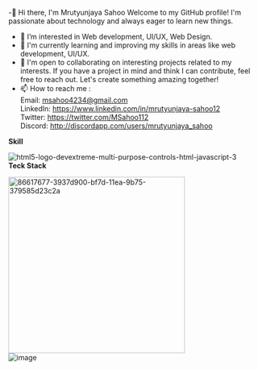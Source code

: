 -👋 Hi there, I'm Mrutyunjaya Sahoo
Welcome to my GitHub profile! I'm passionate about technology and always eager to learn new things. 
- 👀 I’m interested in Web development, UI/UX, Web Design.
- 🌱 I'm currently learning and improving my skills in areas like web development, UI/UX. 
- 💞️ I'm open to collaborating on interesting projects related to my interests. If you have a project in mind and think I can contribute, feel free to reach out. Let's create something amazing together!
- 📫 How to reach me :
  <br>Email: msahoo4234@gmail.com                                                                                                                                                                     <br>
    LinkedIn: https://www.linkedin.com/in/mrutyunjaya-sahoo12 
    <br>
    Twitter: https://twitter.com/MSahoo112 <br>
    Discord: http://discordapp.com/users/mrutyunjaya_sahoo

**Skill**
<br>

![html5-logo-devextreme-multi-purpose-controls-html-javascript-3](https://github.com/MrutyunjayaSahoo/MrutyunjayaSahoo/assets/126356359/cb1cbf4b-ab94-4d95-b069-6e31f8b1a8bf)
<br>
**Teck Stack**

<img width="350" alt="86617677-3937d900-bf7d-11ea-9b75-379585d23c2a" src="https://github.com/MrutyunjayaSahoo/MrutyunjayaSahoo/assets/126356359/914de3f8-4101-44e6-b212-96ca0a97f93d"> <br>                               ![image](https://github.com/MrutyunjayaSahoo/MrutyunjayaSahoo/assets/126356359/9fd23843-d389-476b-8d20-549203c6c370)

